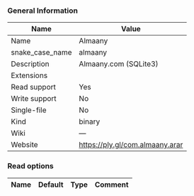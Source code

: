 
### General Information ###
Name | Value
---- | -------
Name | Almaany
snake_case_name | almaany
Description | Almaany.com (SQLite3)
Extensions | 
Read support | Yes
Write support | No
Single-file | No
Kind | binary
Wiki | ―
Website | https://ply.gl/com.almaany.arar


### Read options ###
Name | Default | Type | Comment
---- | ------- | ---- | -------

